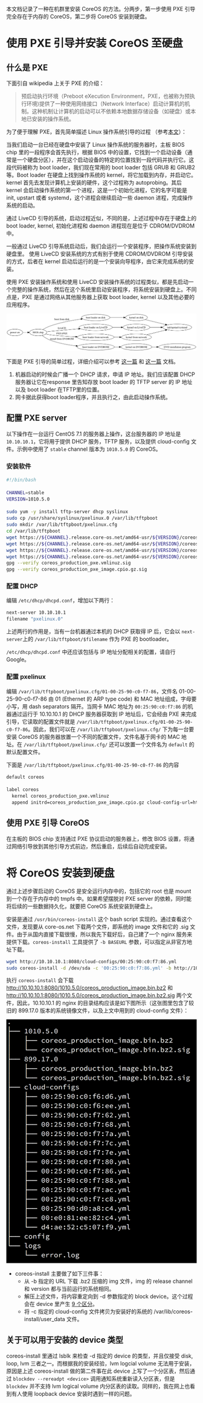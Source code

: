 本文档记录了一种在机群里安装 CoreOS 的方法。分两步，第一步使用 PXE 引导完全存在于内存的 CoreOS，第二步将 CoreOS 安装到硬盘。

# 使用 PXE 引导并安装 CoreOS 至硬盘

## 什么是 PXE

下面引自 wikipedia 上关于 PXE 的介绍：

> 预启动执行环境（Preboot eXecution Environment，PXE，也被称为预执行环境)提供了一种使用网络接口（Network Interface）启动计算机的机制。这种机制让计算机的启动可以不依赖本地数据存储设备（如硬盘）或本地已安装的操作系统。

为了便于理解 PXE，首先简单描述 Linux 操作系统引导的过程 （参考[本文]( http://www.tldp.org/HOWTO/Unix-and-Internet-Fundamentals-HOWTO/bootup.html)）：

当我们启动一台已经在硬盘中安装了 Linux 操作系统的服务器时，主板 BIOS chip 里的一段程序会首先执行，根据 BIOS 中的设置，它找到一个启动设备（通常是一个硬盘分区），并在这个启动设备的特定的位置找到一段代码并执行它。这段代码被称为 boot loader，我们现在常用的 boot loader 包括 GRUB 和 GRUB2 等。Boot loader 在硬盘上找到操作系统的 kernel，将它加载到内存，并启动它。kernel 首先去发现计算机上安装的硬件，这个过程称为 autoprobing。其后 kernel 会启动操作系统的第一个进程，这是一个初始化进程，它的名字可能是 init, upstart 或者 systemd，这个进程会继续启动一些 daemon 进程，完成操作系统的启动。

通过 LiveCD 引导的系统，启动过程近似，不同的是，上述过程中存在于硬盘上的 boot loader, kernel, 初始化进程和 daemon 进程现在是位于 CDROM/DVDROM 中。

一般通过 LiveCD 引导系统启动后，我们会运行一个安装程序，把操作系统安装到硬盘里。 使用 LiveCD 安装系统的方式有别于使用 CDROM/DVDROM 引导安装的方式，后者在 kernel 启动后运行的是一个安装向导程序，由它来完成系统的安装。

使用 PXE 安装操作系统和使用 LiveCD 安装操作系统的过程类似，都是先启动一个完整的操作系统，然后在这个系统里启动安装程序，将系统安装到硬盘上。不同点是，PXE 是通过网络从其他服务器上获取 boot loader, kernel 以及其他必要的应用程序。

![boot](images/boot.png)

下面是 PXE 引导的简单过程，详细介绍可以参考 [这一篇](https://docs.oracle.com/cd/E24628_01/em.121/e27046/appdx_pxeboot.htm#EMLCM12198) 和 [这一篇](http://www.syslinux.org/wiki/index.php?title=PXELINUX) 文档。

1. 机器启动的时候会广播一个 DHCP 请求，申请 IP 地址。我们应该配置 DHCP 服务器让它在response 里告知存放 boot loader 的 TFTP server 的 IP 地址以及 boot loader 在TFTP里的位置。
2. 网卡据此获得boot loader程序，并且执行之，由此启动操作系统。


## 配置 PXE server

以下操作在一台运行 CentOS 7.1 的服务器上操作，这台服务器的 IP 地址是 `10.10.10.1`，它将用于提供 DHCP 服务，TFTP 服务，以及提供 cloud-config 文件。示例中使用了 `stable` channel 版本为 `1010.5.0` 的 CoreOS。

### 安装软件

```bash
#!/bin/bash

CHANNEL=stable
VERSION=1010.5.0

sudo yum -y install tftp-server dhcp syslinux
sudo cp /usr/share/syslinux/pxelinux.0 /var/lib/tftpboot
sudo mkdir /var/lib/tftpboot/pxelinux.cfg
cd /var/lib/tftpboot
wget https://${CHANNEL}.release.core-os.net/amd64-usr/${VERSION}/coreos_production_pxe.vmlinuz
wget https://${CHANNEL}.release.core-os.net/amd64-usr/${VERSION}/coreos_production_pxe.vmlinuz.sig
wget https://${CHANNEL}.release.core-os.net/amd64-usr/${VERSION}/coreos_production_pxe_image.cpio.gz
wget https://${CHANNEL}.release.core-os.net/amd64-usr/${VERSION}/coreos_production_pxe_image.cpio.gz.sig
gpg --verify coreos_production_pxe.vmlinuz.sig
gpg --verify coreos_production_pxe_image.cpio.gz.sig
```
### 配置 DHCP

编辑 `/etc/dhcp/dhcpd.conf`，增加以下两行：
```bash
next-server 10.10.10.1
filename "pxelinux.0"
```
上述两行的作用是，当有一台机器通过本机的 DHCP 获取得 IP 后，它会以 `next-server`上的 `/var/lib/tftpboot/$filename` 作为 PXE 的 bootloader。

`/etc/dhcp/dhcpd.conf` 中还应该包括与 IP 地址分配相关的配置，请自行 Google。

### 配置 pxelinux

编辑 `/var/lib/tftpboot/pxelinux.cfg/01-00-25-90-c0-f7-86`，文件名 01-00-25-90-c0-f7-86 由 01 (Ethernet 的 ARP type code) 和 MAC 地址组成，字母要小写，用 dash separators 隔开。当网卡 MAC 地址为 `00:25:90:c0:f7:86` 的机器通过运行于 10.10.10.1 的 DHCP 服务器获取到 IP 地址后，它会经由 PXE  来完成引导，它读取的配置文件就是 `/var/lib/tftpboot/pxelinux.cfg/01-00-25-90-c0-f7-86`。因此，我们可以在 `/var/lib/tftpboot/pxelinux.cfg/` 下为每一台要安装 CoreOS 的服务器放置一个不同的配置文件，文件名基于网卡的 MAC 地址。在 `/var/lib/tftpboot/pxelinux.cfg/` 还可以放置一个文件名为 `default` 的默认配置文件。

下面是 `/var/lib/tftpboot/pxelinux.cfg/01-00-25-90-c0-f7-86` 的内容

```bash
default coreos

label coreos
  kernel coreos_production_pxe.vmlinuz
  append initrd=coreos_production_pxe_image.cpio.gz cloud-config-url=http://10.10.10.1:8080/cloud-configs/00:25:90:c0:f7:86.yml
```

## 使用 PXE 引导 CoreOS

在主板的 BIOS chip 支持通过 PXE 协议启动的服务器上，修改 BIOS 设置，将通过网络引导放到其他引导方式前边，然后重启，后续后自动完成安装。


# 将 CoreOS 安装到硬盘

通过上述步骤启动的 CoreOS 是安全运行内存中的，包括它的 root 也是 mount 到一个存在于内存中的 tmpfs 中。如果希望摆脱对 PXE server 的依赖，同时能将后续的一些数据持久化，就要把 CoreOS 系统安装到硬盘上。

安装是通过 `/usr/bin/coreos-install` 这个 bash script 实现的。通过查看这个文件，发现要从 core-os.net 下载两个文件，即系统的 image 文件和它的 .sig 文件。由于从国内直接下载很慢，所以我先下载好后，自己建了一个 nginx 服务来提供下载。`coreos-install` 工具提供了 `-b BASEURL` 参数，可以指定从非官方地址下载。

```bash
wget http://10.10.10.1:8080/cloud-configs/00:25:90:c0:f7:86.yml
sudo coreos-install -d /dev/sda -c '00:25:90:c0:f7:86.yml' -b http://10.10.10.1:8080
```

执行  `coreos-install` 会下载 http://10.10.10.1:8080/1010.5.0/coreos_production_image.bin.bz2 和 http://10.10.10.1:8080/1010.5.0/coreos_production_image.bin.bz2.sig 两个文件，因此，10.10.10.1 的 nginx 的目录结构应该是如下图所示（这张图里包含了较旧的 899.17.0 版本的系统镜像文件，以及上文中用到的 cloud-config 文件）：

![nginx-files](images/nginx-files.png)

* coreos-install 主要做了如下三件事：
  * 从 -b 指定的 URL 下载 .bz2 压缩的 img 文件，img 的 release channel 和 version 都与当前运行的系统相同。
  * 解压上述文件，将内容重定向到 -d 参数指定的 block device。这个过程会在 device 里产生 [9 个区分](https://coreos.com/os/docs/latest/sdk-disk-partitions.html)。
  * 将 -c 指定的 cloud-config 文件拷贝为安装好的系统的 /var/lib/coreos-install/user_data 文件。

## 关于可以用于安装的 device 类型

coreos-install 里通过 lsblk 来检查 -d 指定的 device 的类型，并且仅接受 disk, loop, lvm 三者之一。而根据我的安装经验，lvm logcial volume 无法用于安装，原因是上述 coreos-install 做的第二件事在此 device 上写了一个分区表，然后通过 ```blockdev --rereadpt <device>``` 调用通知系统重新读入分区表，但是 ```blockdev``` 并不支持 lvm logical volume 内分区表的读取。同样的，我在网上也看到有人使用 loopback device 安装时遇到一样的问题。
